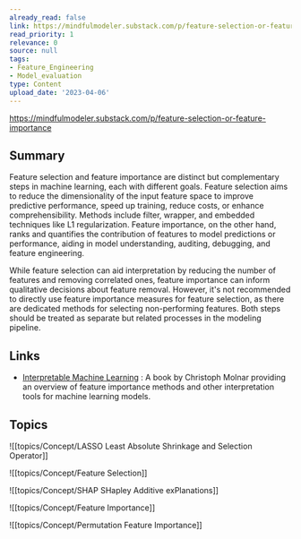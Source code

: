 ```yaml
---
already_read: false
link: https://mindfulmodeler.substack.com/p/feature-selection-or-feature-importance
read_priority: 1
relevance: 0
source: null
tags:
- Feature_Engineering
- Model_evaluation
type: Content
upload_date: '2023-04-06'
---
```


https://mindfulmodeler.substack.com/p/feature-selection-or-feature-importance
## Summary

Feature selection and feature importance are distinct but complementary steps in machine learning, each with different goals. Feature selection aims to reduce the dimensionality of the input feature space to improve predictive performance, speed up training, reduce costs, or enhance comprehensibility. Methods include filter, wrapper, and embedded techniques like L1 regularization. Feature importance, on the other hand, ranks and quantifies the contribution of features to model predictions or performance, aiding in model understanding, auditing, debugging, and feature engineering.

While feature selection can aid interpretation by reducing the number of features and removing correlated ones, feature importance can inform qualitative decisions about feature removal. However, it's not recommended to directly use feature importance measures for feature selection, as there are dedicated methods for selecting non-performing features. Both steps should be treated as separate but related processes in the modeling pipeline.
## Links

- [Interpretable Machine Learning](https://christophmolnar.com/books/interpretable-machine-learning/) : A book by Christoph Molnar providing an overview of feature importance methods and other interpretation tools for machine learning models.

## Topics

![[topics/Concept/LASSO Least Absolute Shrinkage and Selection Operator]]

![[topics/Concept/Feature Selection]]

![[topics/Concept/SHAP SHapley Additive exPlanations]]

![[topics/Concept/Feature Importance]]

![[topics/Concept/Permutation Feature Importance]]